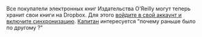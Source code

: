 Все покупатели электронных книг Издательства O'Reilly могут теперь хранит свои книги на Dropbox. Для этого [войдите в свой аккаунт и включите синхронизацию](http://shop.oreilly.com/category/customer-service/dropbox.do).  [Капитан](http://lurkmore.to/Капитан_Очевидность)  интересуется "почему раньше было по другому ?" 